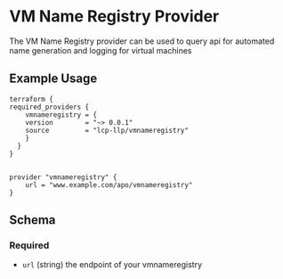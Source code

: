 # VM Name Registry Provider

The VM Name Registry provider can be used to query api for automated name generation and logging for virtual machines

## Example Usage



    terraform {
    required_providers {
        vmnameregistry = {
        version        = "~> 0.0.1"
        source         = "lcp-llp/vmnameregistry"
        }
      }
    }


    provider "vmnameregistry" {
        url = "www.example.com/apo/vmnameregistry"
    }

## Schema

### Required
-   `url` (string) the endpoint of your vmnameregistry